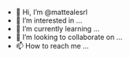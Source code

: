 - 👋 Hi, I’m @mattealesrl
- 👀 I’m interested in ...
- 🌱 I’m currently learning ...
- 💞️ I’m looking to collaborate on ...
- 📫 How to reach me ...

<!---
mattealesrl/mattealesrl is a ✨ special ✨ repository because its `README.md` (this file) appears on your GitHub profile.
You can click the Preview link to take a look at your changes.
--->
